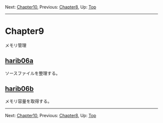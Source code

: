 Next: [Chapter10](chapter10.md), Previous: [Chapter8](chapter8.md), Up: [Top](/README.md)

----

# Chapter9

メモリ管理

## [harib06a](harib06a.md)

ソースファイルを整理する。

## [harib06b](harib06b.md)

メモリ容量を取得する。

----

Next: [Chapter10](chapter10.md), Previous: [Chapter8](chapter8.md), Up: [Top](/README.md)
